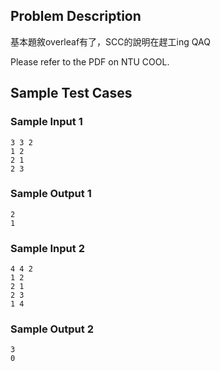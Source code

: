 ## Problem Description

基本題敘overleaf有了，SCC的說明在趕工ing QAQ

Please refer to the PDF on NTU COOL.

## Sample Test Cases

### Sample Input 1

```
3 3 2
1 2
2 1
2 3
```

### Sample Output 1

```
2
1
```

### Sample Input 2

```
4 4 2
1 2
2 1
2 3
1 4
```

### Sample Output 2

```
3
0
```
